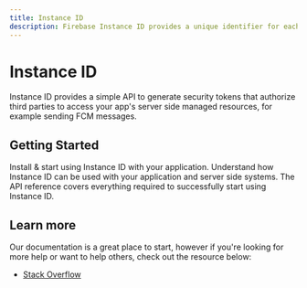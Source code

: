 ```yaml
---
title: Instance ID
description: Firebase Instance ID provides a unique identifier for each app instance and a mechanism to authenticate and authorize actions.
---
```


# Instance ID

Instance ID provides a simple API to generate security tokens that authorize third parties to access
your app's server side managed resources, for example sending FCM messages.

## Getting Started

<Grid columns="3">
	<Block
		icon="build"
		color="#ffc107"
		title="Quick Start"
		to="/quick-start"
	>
    Install & start using Instance ID with your application.
	</Block>
	<Block
		icon="school"
		color="#4CAF50"
		title="Guides"
		version={false}
		to="/guides?tags=perf"
	>
	  Understand how Instance ID can be used with your application and server side systems.
	</Block>
  <Block
		icon="layers"
		color="#03A9F4"
		title="Reference"
		to="/reference"
	>
    The API reference covers everything required to successfully start using Instance ID.
	</Block>
</Grid>

## Learn more

Our documentation is a great place to start, however if you're looking for more help or want to help others,
check out the resource below:

- [Stack Overflow](https://stackoverflow.com/questions/tagged/react-native-firebase-iid)
